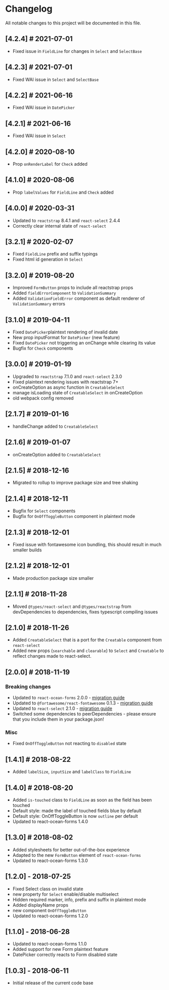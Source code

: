 # Changelog
All notable changes to this project will be documented in this file.

## [4.2.4] # 2021-07-01
 - Fixed issue in `FieldLine` for changes in `Select` and `SelectBase`

## [4.2.3] # 2021-07-01
 - Fixed WAI issue in `Select` and `SelectBase`

## [4.2.2] # 2021-06-16
 - Fixed WAI issue in `DatePicker`

## [4.2.1] # 2021-06-16
 - Fixed WAI issue in `Select`
 
## [4.2.0] # 2020-08-10
 - Prop `onRenderLabel` for `Check` added

## [4.1.0] # 2020-08-06
 - Prop `labelValues` for `FieldLine` and `Check` added

## [4.0.0] # 2020-03-31
- Updated to `reactstrap` 8.4.1 and `react-select` 2.4.4
- Correctly clear internal state of `react-select`

## [3.2.1] # 2020-02-07
- Fixed `FieldLine` prefix and suffix typings
- Fixed html id generation in `Select`

## [3.2.0] # 2019-08-20
- Improved `FormButton` props to include all reactstrap props
- Added `fieldErrorComponent` to `ValidationSummary`
- Added `ValidationFieldError` component as default renderer of `ValidationSummary` errors

## [3.1.0] # 2019-04-11
- Fixed `DatePicker`plaintext rendering of invalid date
- New prop inputFormat for `DatePicker` (new feature)
- Fixed `DatePicker` not triggering an onChange while clearing its value
- Bugfix for `Check` components

## [3.0.0] # 2019-01-19
- Upgraded to `reactstrap` 7.1.0 and `react-select` 2.3.0
- Fixed plaintext rendering issues with reactstrap 7+
- onCreateOption as async function in `CreatableSelect`
- manage isLoading state of `CreatableSelect` in onCreateOption
- old webpack config removed

## [2.1.7] # 2019-01-16
- handleChange added to `CreatableSelect`

## [2.1.6] # 2019-01-07
- onCreateOption added to `CreatableSelect`

 ## [2.1.5] # 2018-12-16
- Migrated to rollup to improve package size and tree shaking

## [2.1.4] # 2018-12-11
- Bugfix for `Select` components
- Bugfix for `OnOffToggleButton` component in plaintext mode

## [2.1.3] # 2018-12-01
- Fixed issue with fontawesome icon bundling, this should result in much smaller builds

## [2.1.2] # 2018-12-01
- Made production package size smaller

## [2.1.1] # 2018-11-28
- Moved `@types/react-select` and `@types/reactstrap` from devDependencies to dependencies, fixes typescript compiling issues

## [2.1.0] # 2018-11-26
- Added `CreatableSelect` that is a port for the `Creatable` component from `react-select`
- Added new props (`searchable` and `clearable`) to `Select` and `Creatable` to reflect changes made to react-select.

## [2.0.0] # 2018-11-19
### Breaking changes
- Updated to `react-ocean-forms` 2.0.0 - [migration guide](https://github.com/environment-agency-austria/react-ocean-forms#upgrading-from-react-ocean-forms-1xx-to-200)
- Updated to `@fortawesome/react-fontawesome` 0.1.3 - [migration guide](https://github.com/FortAwesome/react-fontawesome/blob/master/UPGRADING.md)
- Updated to `react-select` 2.1.0 - [migration guide](https://react-select.com/upgrade-guide)
- Switched some dependencies to peerDependencies - please ensure that you include them in your package.json!

### Misc
- Fixed `OnOffToggleButton` not reacting to `disabled` state

## [1.4.1] # 2018-08-22
- Added `labelSize`, `inputSize` and `labelClass` to `FieldLine`

## [1.4.0] # 2018-08-20
- Added `is-touched` class to `FieldLine` as soon as the field has been touched
- Default style: made the label of touched fields blue by default
- Default style: OnOffToggleButton is now `outline` per default
- Updated to react-ocean-forms 1.4.0

## [1.3.0] # 2018-08-02
- Added stylesheets for better out-of-the-box experience
- Adapted to the new `FormButton` element of `react-ocean-forms`
- Updated to react-ocean-forms 1.3.0

## [1.2.0] - 2018-07-25
- Fixed Select class on invalid state
- new property for `Select` enable/disable multiselect
- Hidden required marker, info, prefix and suffix in plaintext mode
- Added displayName props
- new component `OnOffToggleButton`
- Updated to react-ocean-forms 1.2.0

## [1.1.0] - 2018-06-28
- Updated to react-ocean-forms 1.1.0
- Added support for new Form plaintext feature
- DatePicker correctly reacts to Form disabled state

## [1.0.3] - 2018-06-11
- Initial release of the current code base
